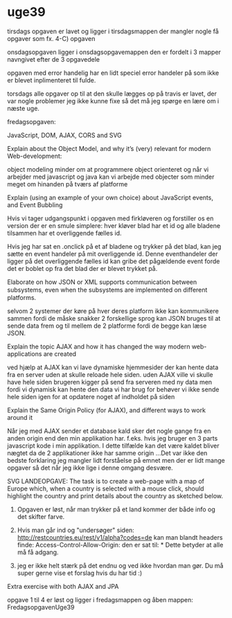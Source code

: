 # uge39
tirsdags opgaven er lavet og ligger i tirsdagsmappen
der mangler nogle få opgaver som fx. 4-C) opgaven

onsdagsopgaven
ligger i onsdagsopgavemappen den er fordelt i 3 mapper navngivet efter de 3 opgavedele

opgaven med error handelig har en lidt speciel error handeler på som ikke er blevet inplimenteret til fulde.

torsdags
alle opgaver op til at den skulle lægges op på travis er lavet, der var nogle problemer jeg ikke kunne fixe så det må jeg spørge en lære om i næste uge.

fredagsopgaven:

JavaScript, DOM, AJAX, CORS and SVG

Explain about the Object Model, and why it’s (very) relevant for modern Web-development:

object modeling minder om at programmere object orienteret og når vi arbejder med javascript og java kan vi arbejde med objecter som minder meget om hinanden på tværs af platforme

Explain (using an example of your own choice) about JavaScript events, and Event Bubbling

Hvis vi tager udgangspunkt i opgaven med firkløveren og forstiller os en version der er en smule simplere:
hver kløver blad har et id og alle bladene tilsammen har et overliggende fælles id.

Hvis jeg har sat en .onclick på et af bladene og trykker på det blad,
kan jeg sætte en event handeler på mit overliggende id.
Denne eventhandeler der ligger på det overliggende fælles id kan gribe det pågældende event forde det er boblet op fra det blad der er blevet trykket på. 


Elaborate on how JSON or XML supports communication between subsystems, even when the subsystems are implemented on diﬀerent platforms.

selvom 2 systemer der køre på hver deres platform ikke kan kommunikere sammen fordi de måske snakker 2 forskellige sprog kan JSON bruges til at sende data frem og til mellem de 2 platforme fordi de begge kan læse JSON.

Explain the topic AJAX and how it has changed the way modern web-applications are created

ved hjælp at AJAX kan vi lave dynamiske hjemmesider der kan hente data fra en server uden at skulle reloade hele siden.
uden AJAX ville vi skulle have hele siden brugeren kigger på send fra serveren med ny data men fordi vi dynamisk kan hente den data vi har brug for behøver vi ikke sende hele siden igen for at opdatere noget af indholdet på siden

Explain the Same Origin Policy (for AJAX), and different ways to work around it

Når jeg med AJAX sender et database kald sker det nogle gange fra en anden origin end den min applikation har. f.eks. hvis jeg bruger en 3 parts javascript kode i min applikation. 
I dette tilfælde kan det være kaldet bliver nægtet da de 2 applikationer ikke har samme origin
...Det var ikke den bedste forklaring jeg mangler lidt forståelse på emnet men der er lidt mange opgaver så det når jeg ikke lige i denne omgang desvære.

SVG LANDEOPGAVE:
The task is to create a web-page with a map of Europe which, when a country is selected with a mouse click, should highlight the country and print details about the country as sketched below.

1. Opgaven er løst, når man trykker på et land kommer der både info og det skifter farve.

2. Hvis man går ind og "undersøger" siden: http://restcountries.eu/rest/v1/alpha?codes=de 
kan man blandt headers finde: Access-Control-Allow-Origin:
den er sat til: *
Dette betyder at alle må få adgang.

3. jeg er ikke helt stærk på det endnu og ved ikke hvordan man gør. Du må super gerne vise et forslag hvis du har tid :) 


Extra exercise with both AJAX and JPA

opgave 1 til 4 er løst
og ligger i fredagsmappen og åben mappen: FredagsopgavenUge39


